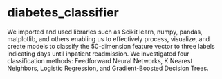 # diabetes_classifier
We imported and used libraries such as Scikit learn, numpy, pandas, matplotlib, and others enabling us to effectively process, visualize, and create models to classify the 50-dimension feature vector to three labels indicating days until inpatient readmission. We investigated four classification methods: Feedforward Neural Networks, K Nearest Neighbors, Logistic Regression, and Gradient-Boosted Decision Trees. 
